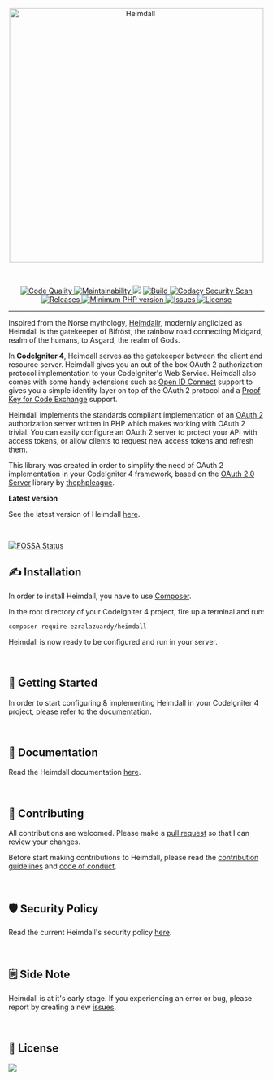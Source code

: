 <p align="center"><a href="https://heimdall.ezralazuardy.com" target="_blank" rel="noopener noreferrer"><img width="500" src="https://heimdall.ezralazuardy.com/img/heimdall.png" alt="Heimdall"></a></p>

<br/>

<p align="center">

  <a href="https://codacy.com/manual/ezralazuardy/heimdall?utm_source=github.com&amp;utm_medium=referral&amp;utm_content=ezralazuardy/heimdall&amp;utm_campaign=Badge_Grade">
    <img src="https://img.shields.io/codacy/grade/7bf60d1d0442427292563115adc17ac0" alt="Code Quality" target="_blank" rel="noopener noreferrer">
  </a>

  <a href="https://codeclimate.com/github/ezralazuardy/heimdall">
    <img src="https://img.shields.io/codeclimate/maintainability/ezralazuardy/heimdall" alt="Maintainability" target="_blank" rel="noopener noreferrer">
  </a>
<a href="https://app.fossa.com/projects/git%2Bgithub.com%2Fezralazuardy%2Fheimdall?ref=badge_shield" alt="FOSSA Status"><img src="https://app.fossa.com/api/projects/git%2Bgithub.com%2Fezralazuardy%2Fheimdall.svg?type=shield"/></a>

  <a href="https://github.com/ezralazuardy/heimdall/actions/workflows/build.yml">
    <img src="https://img.shields.io/github/workflow/status/ezralazuardy/heimdall/Build?label=build" alt="Build" target="_blank" rel="noopener noreferrer">
  </a>

  <a href="https://github.com/ezralazuardy/heimdall/actions/workflows/codacy-analysis.yml">
    <img src="https://img.shields.io/github/workflow/status/ezralazuardy/heimdall/Codacy%20Security%20Scan?label=security" alt="Codacy Security Scan" target="_blank" rel="noopener noreferrer">
  </a>

  <a href="https://github.com/ezralazuardy/heimdall/releases">
    <img src="https://img.shields.io/github/v/release/ezralazuardy/heimdall" alt="Releases" target="_blank" rel="noopener noreferrer">
  </a>

  <a href="https://packagist.org/packages/ezralazuardy/heimdall">
    <img src="https://img.shields.io/packagist/php-v/ezralazuardy/heimdall" alt="Minimum PHP version" target="_blank" rel="noopener noreferrer">
  </a>

  <a href="https://github.com/ezralazuardy/heimdall/issues">
    <img src="https://img.shields.io/github/issues/ezralazuardy/heimdall?color=red" alt="Issues" target="_blank" rel="noopener noreferrer">
  </a>

  <a href="https://github.com/ezralazuardy/heimdall/blob/master/LICENSE">
    <img src="https://img.shields.io/github/license/ezralazuardy/heimdall" alt="License" target="_blank" rel="noopener noreferrer">
  </a>
</p>

---

Inspired from the Norse mythology, [Heimdallr](https://en.wikipedia.org/wiki/Heimdallr), modernly anglicized as Heimdall is the gatekeeper of Bifröst, the rainbow road connecting Midgard, realm of the humans, to
Asgard, the realm of Gods.

In **CodeIgniter 4**, Heimdall serves as the gatekeeper between the client and resource server. Heimdall gives you an out of the box OAuth 2 authorization protocol implementation to your CodeIgniter's Web Service. Heimdall also comes with some handy extensions such as [Open ID Connect](https://heimdall.ezralazuardy.com/documentation/oidc) support to gives you a simple identity layer on top of the OAuth 2 protocol and a [Proof Key for Code Exchange](https://heimdall.ezralazuardy.com/documentation/pkce) support.

Heimdall implements the standards compliant implementation of an [OAuth 2](https://tools.ietf.org/html/rfc6749) authorization server written in PHP which makes working with OAuth 2 trivial. You can easily configure an OAuth 2 server to protect your API with access tokens, or allow clients to request new access tokens and refresh them.

This library was created in order to simplify the need of OAuth 2 implementation in your CodeIgniter 4 framework, based on the [OAuth 2.0 Server](https://github.com/thephpleague/oauth2-server) library by [thephpleague](https://thephpleague.com/).

**Latest version**

See the latest version of Heimdall [here](https://github.com/ezralazuardy/heimdall/releases).

<br/>


[![FOSSA Status](https://app.fossa.com/api/projects/git%2Bgithub.com%2Fezralazuardy%2Fheimdall.svg?type=large)](https://app.fossa.com/projects/git%2Bgithub.com%2Fezralazuardy%2Fheimdall?ref=badge_large)

## ✍️ Installation

In order to install Heimdall, you have to use [Composer](https://getcomposer.org/).

In the root directory of your CodeIgniter 4 project, fire up a terminal and run:

```
composer require ezralazuardy/heimdall
```

Heimdall is now ready to be configured and run in your server.

<br/>

## 🚀️ Getting Started

In order to start configuring & implementing Heimdall in your CodeIgniter 4 project, please refer to the [documentation](https://heimdall.ezralazuardy.com).

<br/>

## 📖️ Documentation

Read the Heimdall documentation [here](https://heimdall.ezralazuardy.com).

<br/>

## 👷️ Contributing

All contributions are welcomed. Please make a [pull request](https://github.com/ezralazuardy/heimdall/pulls) so that I can review your changes.

Before start making contributions to Heimdall, please read the [contribution guidelines](https://github.com/ezralazuardy/heimdall/blob/master/CONTRIBUTING.md) and [code of conduct](https://github.com/ezralazuardy/heimdall/blob/master/CODE_OF_CONDUCT.md).

<br/>

## 🛡️ Security Policy

Read the current Heimdall's security policy [here](https://github.com/ezralazuardy/heimdall/security/policy).

<br/>

## 🗒️ Side Note
Heimdall is at it's early stage. If you experiencing an error or bug, please report by creating a new [issues](https://github.com/ezralazuardy/heimdall/issues).

<br/>

## 📜 License
<a href="https://app.fossa.com/projects/git%2Bgithub.com%2Fezralazuardy%2Fheimdall?ref=badge_large" alt="FOSSA Status"><img src="https://app.fossa.com/api/projects/git%2Bgithub.com%2Fezralazuardy%2Fheimdall.svg?type=large"/></a>
